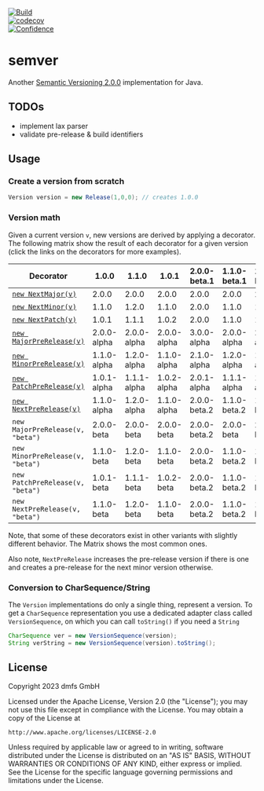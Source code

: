 [![Build](https://github.com/dmfs/semver/actions/workflows/main.yml/badge.svg?label=main)](https://github.com/dmfs/semver/actions/workflows/main.yml)  
[![codecov](https://codecov.io/gh/dmfs/semver/branch/main/graph/badge.svg?token=2vzHFiHKGk)](https://codecov.io/gh/dmfs/semver)  
[![Confidence](https://img.shields.io/badge/Tested_with-Confidence-800000?labelColor=white)](https://saynotobugs.org/confidence)

# semver

Another [Semantic Versioning 2.0.0](https://semver.org/spec/v2.0.0.html) implementation for Java.

## TODOs

* implement lax parser
* validate pre-release & build identifiers

## Usage

### Create a version from scratch

```java
Version version = new Release(1,0,0); // creates 1.0.0
```

### Version math

Given a current version `v`, new versions are derived by
applying a decorator. The following matrix show the result of
each decorator for a given version (click the links on the decorators for more examples).

| Decorator                                                                                                               | 1.0.0       | 1.1.0       | 1.0.1       | 2.0.0-beta.1 | 1.1.0-beta.1 | 1.0.1-beta.1 |
|-------------------------------------------------------------------------------------------------------------------------|-------------|-------------|-------------|--------------|--------------|--------------|
| [`new NextMajor(v)`](https://github.com/dmfs/semver/blob/main/src/main/java/org/dmfs/semver/NextMajor.java)             | 2.0.0       | 2.0.0       | 2.0.0       | 2.0.0        | 2.0.0        | 2.0.0        |
| [`new NextMinor(v)`](https://github.com/dmfs/semver/blob/main/src/main/java/org/dmfs/semver/NextMinor.java)             | 1.1.0       | 1.2.0       | 1.1.0       | 2.0.0        | 1.1.0        | 1.1.0        |
| [`new NextPatch(v)`](https://github.com/dmfs/semver/blob/main/src/main/java/org/dmfs/semver/NextPatch.java)             | 1.0.1       | 1.1.1       | 1.0.2       | 2.0.0        | 1.1.0        | 1.0.1        |
| [`new MajorPreRelease(v)`](https://github.com/dmfs/semver/blob/main/src/main/java/org/dmfs/semver/MajorPreRelease.java) | 2.0.0-alpha | 2.0.0-alpha | 2.0.0-alpha | 3.0.0-alpha  | 2.0.0-alpha  | 2.0.0-alpha  |
| [`new MinorPreRelease(v)`](https://github.com/dmfs/semver/blob/main/src/main/java/org/dmfs/semver/MinorPreRelease.java) | 1.1.0-alpha | 1.2.0-alpha | 1.1.0-alpha | 2.1.0-alpha  | 1.2.0-alpha  | 1.1.0-alpha  |
| [`new PatchPreRelease(v)`](https://github.com/dmfs/semver/blob/main/src/main/java/org/dmfs/semver/PatchPreRelease.java) | 1.0.1-alpha | 1.1.1-alpha | 1.0.2-alpha | 2.0.1-alpha  | 1.1.1-alpha  | 1.0.2-alpha  |
| [`new NextPreRelease(v)`](https://github.com/dmfs/semver/blob/main/src/main/java/org/dmfs/semver/NextPreRelease.java)   | 1.1.0-alpha | 1.2.0-alpha | 1.1.0-alpha | 2.0.0-beta.2 | 1.1.0-beta.2 | 1.0.1-beta.2 |
| `new MajorPreRelease(v, "beta")`                                                                                        | 2.0.0-beta  | 2.0.0-beta  | 2.0.0-beta  | 2.0.0-beta.2 | 2.0.0-beta   | 2.0.0-beta   |
| `new MinorPreRelease(v, "beta")`                                                                                        | 1.1.0-beta  | 1.2.0-beta  | 1.1.0-beta  | 2.0.0-beta.2 | 1.1.0-beta.2 | 1.1.0-beta.1 |
| `new PatchPreRelease(v, "beta")`                                                                                        | 1.0.1-beta  | 1.1.1-beta  | 1.0.2-beta  | 2.0.0-beta.2 | 1.1.0-beta.2 | 1.0.1-beta.2 |
| `new NextPreRelease(v, "beta")`                                                                                         | 1.1.0-beta  | 1.2.0-beta  | 1.1.0-beta  | 2.0.0-beta.2 | 1.1.0-beta.2 | 1.0.1-beta.2 |

Note, that some of these decorators exist in other variants
with slightly different behavior. The Matrix shows the most common ones.

Also note, `NextPreRelease` increases the pre-release version if there is one and creates a pre-release for the next
minor version otherwise.

### Conversion to CharSequence/String

The `Version` implementations do only a single thing, represent a version. To get a `CharSequence`
representation you use a dedicated adapter class called `VersionSequence`, on which you can call `toString()` if you
need a `String`

```java
CharSequence ver = new VersionSequence(version);
String verString = new VersionSequence(version).toString();
```

## License

Copyright 2023 dmfs GmbH

Licensed under the Apache License, Version 2.0 (the "License");
you may not use this file except in compliance with the License.
You may obtain a copy of the License at

    http://www.apache.org/licenses/LICENSE-2.0

Unless required by applicable law or agreed to in writing, software
distributed under the License is distributed on an "AS IS" BASIS,
WITHOUT WARRANTIES OR CONDITIONS OF ANY KIND, either express or implied.
See the License for the specific language governing permissions and
limitations under the License.

